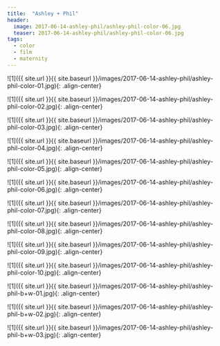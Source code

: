 ```yaml
---
title:  "Ashley + Phil"
header:
  image: 2017-06-14-ashley-phil/ashley-phil-color-06.jpg
  teaser: 2017-06-14-ashley-phil/ashley-phil-color-06.jpg
tags: 
  - color
  - film
  - maternity
---
```


<p></p>
![1]({{ site.url }}{{ site.baseurl }}/images/2017-06-14-ashley-phil/ashley-phil-color-01.jpg){: .align-center}
<figcaption> </figcaption>
<p></p>

<p></p>
![1]({{ site.url }}{{ site.baseurl }}/images/2017-06-14-ashley-phil/ashley-phil-color-02.jpg){: .align-center}
<figcaption> </figcaption>
<p></p>

<p></p>
![1]({{ site.url }}{{ site.baseurl }}/images/2017-06-14-ashley-phil/ashley-phil-color-03.jpg){: .align-center}
<figcaption> </figcaption>
<p></p>

<p></p>
![1]({{ site.url }}{{ site.baseurl }}/images/2017-06-14-ashley-phil/ashley-phil-color-04.jpg){: .align-center}
<figcaption> </figcaption>
<p></p>

<p></p>
![1]({{ site.url }}{{ site.baseurl }}/images/2017-06-14-ashley-phil/ashley-phil-color-05.jpg){: .align-center}
<figcaption> </figcaption>
<p></p>

<p></p>
![1]({{ site.url }}{{ site.baseurl }}/images/2017-06-14-ashley-phil/ashley-phil-color-06.jpg){: .align-center}
<figcaption> </figcaption>
<p></p>

<p></p>
![1]({{ site.url }}{{ site.baseurl }}/images/2017-06-14-ashley-phil/ashley-phil-color-07.jpg){: .align-center}
<figcaption> </figcaption>
<p></p>

<p></p>
![1]({{ site.url }}{{ site.baseurl }}/images/2017-06-14-ashley-phil/ashley-phil-color-08.jpg){: .align-center}
<figcaption> </figcaption>
<p></p>

<p></p>
![1]({{ site.url }}{{ site.baseurl }}/images/2017-06-14-ashley-phil/ashley-phil-color-09.jpg){: .align-center}
<figcaption> </figcaption>
<p></p>

<p></p>
![1]({{ site.url }}{{ site.baseurl }}/images/2017-06-14-ashley-phil/ashley-phil-color-10.jpg){: .align-center}
<figcaption> </figcaption>
<p></p>

<p></p>
![1]({{ site.url }}{{ site.baseurl }}/images/2017-06-14-ashley-phil/ashley-phil-b+w-01.jpg){: .align-center}
<figcaption> </figcaption>
<p></p>

<p></p>
![1]({{ site.url }}{{ site.baseurl }}/images/2017-06-14-ashley-phil/ashley-phil-b+w-02.jpg){: .align-center}
<figcaption> </figcaption>
<p></p>

<p></p>
![1]({{ site.url }}{{ site.baseurl }}/images/2017-06-14-ashley-phil/ashley-phil-b+w-03.jpg){: .align-center}
<figcaption> </figcaption>
<p></p>

